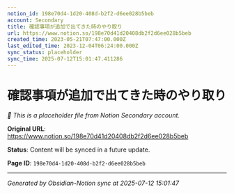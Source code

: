 ```yaml
---
notion_id: 198e70d4-1d20-408d-b2f2-d6ee028b5beb
account: Secondary
title: 確認事項が追加で出てきた時のやり取り
url: https://www.notion.so/198e70d41d20408db2f2d6ee028b5beb
created_time: 2023-05-21T07:47:00.000Z
last_edited_time: 2023-12-04T06:24:00.000Z
sync_status: placeholder
sync_time: 2025-07-12T15:01:47.411286
---
```


# 確認事項が追加で出てきた時のやり取り

*🔄 This is a placeholder file from Notion Secondary account.*

**Original URL**: https://www.notion.so/198e70d41d20408db2f2d6ee028b5beb

**Status**: Content will be synced in a future update.

**Page ID**: `198e70d4-1d20-408d-b2f2-d6ee028b5beb`

---

*Generated by Obsidian-Notion sync at 2025-07-12 15:01:47*

